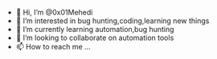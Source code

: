 - 👋 Hi, I’m @0x01Mehedi
- 👀 I’m interested in bug hunting,coding,learning new things
- 🌱 I’m currently learning automation,bug hunting
- 💞️ I’m looking to collaborate on automation tools
- 📫 How to reach me ...

<!---
0x01Mehedi/0x01Mehedi is a ✨ special ✨ repository because its `README.md` (this file) appears on your GitHub profile.
You can click the Preview link to take a look at your changes.
--->
